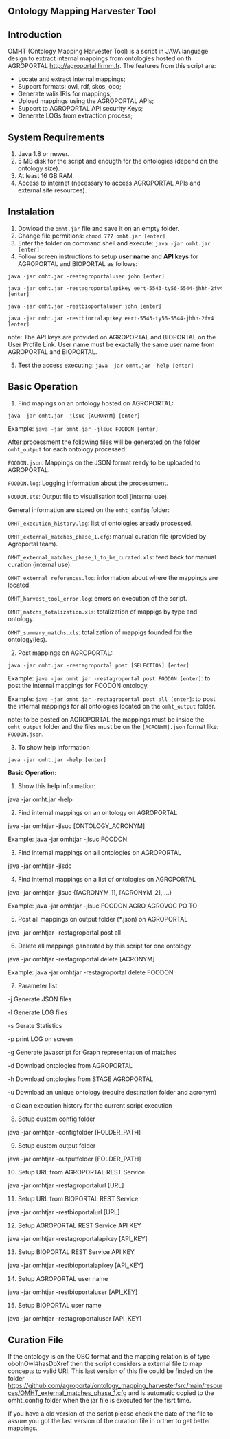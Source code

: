 ## Ontology Mapping Harvester Tool

## Introduction

OMHT (Ontology Mapping Harvester Tool) is a script in JAVA language design to extract internal mappings from ontologies hosted on th AGROPORTAL http://agroportal.lirmm.fr. The features from this script are:
- Locate and extract internal mappings;
- Support formats: owl, rdf, skos, obo;
- Generate valis IRIs for mappings;
- Upload mappings using the AGROPORTAL APIs;
- Support to AGROPORTAL API security Keys;
- Generate LOGs from extraction process;

## System Requirements

1. Java 1.8 or newer.
2. 5 MB disk for the script and enougth for the ontologies (depend on the ontology size).
3. At least 16 GB RAM.
4. Access to internet (necessary to access AGROPORTAL APIs and external site resources).

## Instalation

1. Dowload the `omht.jar` file and save it on an empty folder.
2. Change file permitions: `chmod 777 omht.jar [enter]`
3. Enter the folder on command shell and execute: `java -jar omht.jar [enter]`
4. Follow screen instructions to setup **user name** and **API keys** for AGROPORTAL and BIOPORTAL as follows:

`java -jar omht.jar -restagroportaluser john [enter]`

`java -jar omht.jar -restagroportalapikey eert-5543-ty56-5544-jhhh-2fv4 [enter]`

`java -jar omht.jar -restbioportaluser john [enter]`

`java -jar omht.jar -restbiortalapikey eert-5543-ty56-5544-jhhh-2fv4 [enter]`

note: The API keys are provided on AGROPORTAL and BIOPORTAL on the User Profile Link. User name must be exactally the same user name from AGROPORTAL and BIOPORTAL.

5. Test the access executing: `java -jar omht.jar -help [enter]`

## Basic Operation

1. Find mapings on an ontology hosted on AGROPORTAL:

`java -jar omht.jar -jlsuc [ACRONYM] [enter]`

Example: `java -jar omht.jar -jlsuc FOODON [enter]`

After processment the following files will be generated on the folder `omht_output` for each ontology processed:

`FOODON.json`: Mappings on the JSON format ready to be uploaded to AGROPORTAL.

`FOODON.log`: Logging information about the processment.

`FOODON.sts`: Output file to visualisation tool (internal use).

General information are stored on the `omht_config` folder:

`OMHT_execution_history.log`: list of ontologies aready processed.

`OMHT_external_matches_phase_1.cfg`: manual curation file (provided by Agroportal team).

`OMHT_external_matches_phase_1_to_be_curated.xls`: feed back for manual curation (internal use).

`OMHT_external_references.log`: information about where the mappings are located.

`OMHT_harvest_tool_error.log`: errors on execution of the script.

`OMHT_matchs_totalization.xls`: totalization of mappigs by type and ontology.

`OMHT_summary_matchs.xls`: totalization of mappigs founded for the ontology(ies).

2. Post mappings on AGROPORTAL:

`java -jar omht.jar -restagroportal post [SELECTION] [enter]`

Example: `java -jar omht.jar -restagroportal post FOODON [enter]`: to post the internal mappings for FOODON ontology.

Example: `java -jar omht.jar -restagroportal post all [enter]`: to post the internal mappings for all ontologies located on the `omht_output` folder.

note: to be posted on AGROPORTAL the mappings must be inside the `omht_output` folder and the files must be on the `[ACRONYM].json` format like: `FOODON.json`.

3. To show help information

`java -jar omht.jar -help [enter]`

**Basic Operation:**

1) Show this help information:

java -jar omht.jar -help

2) Find internal mappings on an ontology on AGROPORTAL

java -jar omhtjar -jlsuc [ONTOLOGY_ACRONYM]

Example: 
java -jar omhtjar -jlsuc FOODON

3) Find internal mappings on all ontologies on AGROPORTAL

java -jar omhtjar -jlsdc

4) Find internal mappings on a list of ontologies on AGROPORTAL

java -jar omhtjar -jlsuc {[ACRONYM_1], [ACRONYM_2], ...}

Example:
java -jar omhtjar -jlsuc FOODON AGRO AGROVOC PO TO

5) Post all mappings on output folder (*.json) on AGROPORTAL

java -jar omhtjar -restagroportal post all

6) Delete all mappings ganerated by this script for one ontology

java -jar omhtjar -restagroportal delete [ACRONYM]

Example:
java -jar omhtjar -restagroportal delete FOODON

7) Parameter list:

-j Generate JSON files

-l Generate LOG files

-s Gerate Statistics

-p print LOG on screen

-g Generate javascript for Graph representation of matches

-d Download ontologies from AGROPORTAL

-h Download ontologies from STAGE AGROPORTAL

-u Download an unique ontology (require destination folder and acronym)

-c Clean execution history for the current script execution

8) Setup custom config folder

java -jar omhtjar -configfolder [FOLDER_PATH]

9) Setup custom output folder

java -jar omhtjar -outputfolder [FOLDER_PATH]

10) Setup URL from AGROPORTAL REST Service

java -jar omhtjar -restagroportalurl [URL]

11) Setup URL from BIOPORTAL REST Service

java -jar omhtjar -restbioportalurl [URL]

12) Setup AGROPORTAL REST Service API KEY

java -jar omhtjar -restagroportalapikey [API_KEY]

13) Setup BIOPORTAL REST Service API KEY

java -jar omhtjar -restbioportalapikey [API_KEY]

14) Setup AGROPORTAL user name

java -jar omhtjar -restbioportaluser [API_KEY]

15) Setup BIOPORTAL user name

java -jar omhtjar -restagroportaluser [API_KEY]

## Curation File

If the ontology is on the OBO format and the mapping relation is of type oboInOwl#hasDbXref then the script considers a external file to map concepts to valid URI. This last version of this file could be finded on the folder https://github.com/agroportal/ontology_mapping_harvester/src/main/resources/OMHT_external_matches_phase_1.cfg and is automatic copied to the omht_config folder when the jar file is executed for the fisrt time.

If you have a old version of the script please check the date of the file to assure you got the last version of the curation file in orther to get better mappings.
